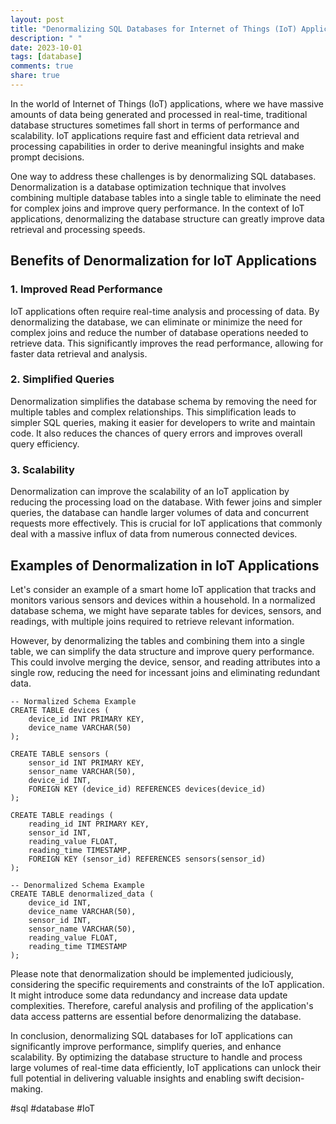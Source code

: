 ```yaml
---
layout: post
title: "Denormalizing SQL Databases for Internet of Things (IoT) Applications"
description: " "
date: 2023-10-01
tags: [database]
comments: true
share: true
---
```


In the world of Internet of Things (IoT) applications, where we have massive amounts of data being generated and processed in real-time, traditional database structures sometimes fall short in terms of performance and scalability. IoT applications require fast and efficient data retrieval and processing capabilities in order to derive meaningful insights and make prompt decisions.

One way to address these challenges is by denormalizing SQL databases. Denormalization is a database optimization technique that involves combining multiple database tables into a single table to eliminate the need for complex joins and improve query performance. In the context of IoT applications, denormalizing the database structure can greatly improve data retrieval and processing speeds.

## Benefits of Denormalization for IoT Applications

### 1. Improved Read Performance
IoT applications often require real-time analysis and processing of data. By denormalizing the database, we can eliminate or minimize the need for complex joins and reduce the number of database operations needed to retrieve data. This significantly improves the read performance, allowing for faster data retrieval and analysis.

### 2. Simplified Queries
Denormalization simplifies the database schema by removing the need for multiple tables and complex relationships. This simplification leads to simpler SQL queries, making it easier for developers to write and maintain code. It also reduces the chances of query errors and improves overall query efficiency.

### 3. Scalability
Denormalization can improve the scalability of an IoT application by reducing the processing load on the database. With fewer joins and simpler queries, the database can handle larger volumes of data and concurrent requests more effectively. This is crucial for IoT applications that commonly deal with a massive influx of data from numerous connected devices.

## Examples of Denormalization in IoT Applications

Let's consider an example of a smart home IoT application that tracks and monitors various sensors and devices within a household. In a normalized database schema, we might have separate tables for devices, sensors, and readings, with multiple joins required to retrieve relevant information.

However, by denormalizing the tables and combining them into a single table, we can simplify the data structure and improve query performance. This could involve merging the device, sensor, and reading attributes into a single row, reducing the need for incessant joins and eliminating redundant data.

```
-- Normalized Schema Example
CREATE TABLE devices (
    device_id INT PRIMARY KEY,
    device_name VARCHAR(50)
);

CREATE TABLE sensors (
    sensor_id INT PRIMARY KEY,
    sensor_name VARCHAR(50),
    device_id INT,
    FOREIGN KEY (device_id) REFERENCES devices(device_id)
);

CREATE TABLE readings (
    reading_id INT PRIMARY KEY,
    sensor_id INT,
    reading_value FLOAT,
    reading_time TIMESTAMP,
    FOREIGN KEY (sensor_id) REFERENCES sensors(sensor_id)
);

-- Denormalized Schema Example
CREATE TABLE denormalized_data (
    device_id INT,
    device_name VARCHAR(50),
    sensor_id INT,
    sensor_name VARCHAR(50),
    reading_value FLOAT,
    reading_time TIMESTAMP
);
```

Please note that denormalization should be implemented judiciously, considering the specific requirements and constraints of the IoT application. It might introduce some data redundancy and increase data update complexities. Therefore, careful analysis and profiling of the application's data access patterns are essential before denormalizing the database.

In conclusion, denormalizing SQL databases for IoT applications can significantly improve performance, simplify queries, and enhance scalability. By optimizing the database structure to handle and process large volumes of real-time data efficiently, IoT applications can unlock their full potential in delivering valuable insights and enabling swift decision-making.

#sql #database #IoT